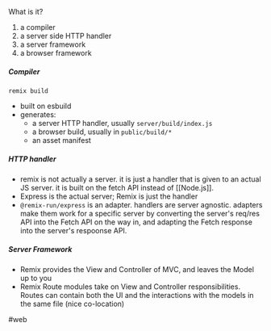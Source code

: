 What is it?
1. a compiler
2. a server side HTTP handler
3. a server framework
4. a browser framework

##### Compiler
`remix build`
- built on esbuild
- generates:
	- a server HTTP handler, usually `server/build/index.js`
	- a browser build, usually in `public/build/*`
	- an asset manifest

##### HTTP handler
- remix is not actually a server. it is just a handler that is given to an actual JS server. it is built on the fetch API instead of [[Node.js]].
- Express is the actual server; Remix is just the handler
- `@remix-run/express`
is an adapter. handlers are server agnostic. adapters make them work for a specific server by converting the server's req/res API into the Fetch API on the way in, and adapting the Fetch response into the server's respoonse API.


##### Server Framework
- Remix provides the View and Controller of MVC, and leaves the Model up to you
- Remix Route modules take on View and Controller responsibilities. Routes can contain both the UI and the interactions with the models in the same file (nice co-location)


#web